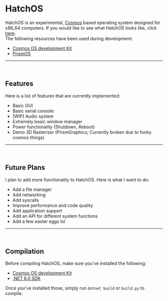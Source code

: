 # HatchOS
HatchOS is an experimental, [Cosmos](https://www.github.com/CosmosOS/Cosmos) based operating system designed for x86_64 computers. If you would like to see what HatchOS looks like, click [here](https://www.github.com/memescoep/HatchOS/media/media.md).
<br/>
The following resources have been used during development:
* [Cosmos OS development Kit](https://www.github.com/CosmosOS/Cosmos)
* [PrismOS](https://github.com/Project-Prism/Prism-OS)
<hr/>
<br/>

## Features
Here is a list of features that are currently implemented:
* Basic GUI
* Basic serial console
* [WIP] Audio system
* Extremely basic window manager
* Power functionality (Shutdown, Reboot)
* Demo 3D Rasterizer (PrismGraphics; Currently broken due to funky cosmos things)
<hr/>
<br/>

## Future Plans
I plan to add more functionality to HatchOS. Here is what I want to do:
* Add a file manager
* Add networking
* Add syscalls
* Improve performance and code quality
* Add application support
* Add an API for different system functions
* Add a few easter eggs lol
<hr/>
<br/>

## Compilation
Before compiling HatchOS, make sure you've installed the following:
* [Cosmos OS development Kit](https://www.github.com/CosmosOS/Cosmos)
* [.NET 6.0 SDK](https://dotnet.microsoft.com/en-us/download/dotnet/6.0)

Once you've installed those, simply run `dotnet build` or `build.py` to compile. 
